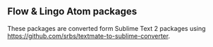 Flow & Lingo Atom packages
-----------

These packages are converted form Sublime Text 2 packages using https://github.com/srbs/textmate-to-sublime-converter.